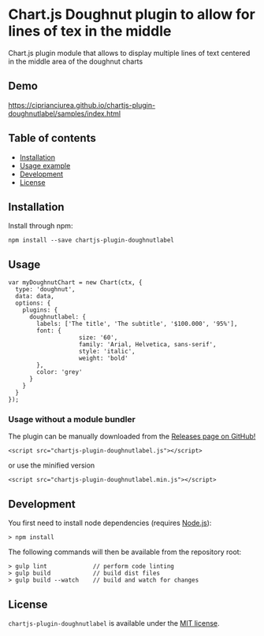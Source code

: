 # Chart.js Doughnut plugin to allow for lines of tex in the middle

Chart.js plugin module that allows to display multiple lines of text centered in the middle area of the doughnut charts 

## Demo
https://ciprianciurea.github.io/chartjs-plugin-doughnutlabel/samples/index.html

## Table of contents

- [Installation](#installation)
- [Usage example](#usage)
- [Development](#development)
- [License](#license)

## Installation

Install through npm:
```
npm install --save chartjs-plugin-doughnutlabel
```

## Usage 

```
var myDoughnutChart = new Chart(ctx, {
  type: 'doughnut',
  data: data,
  options: {
    plugins: {
      doughnutlabel: {
        labels: ['The title', 'The subtitle', '$100.000', '95%'],
        font: {
					size: '60',
					family: 'Arial, Helvetica, sans-serif',
					style: 'italic',
					weight: 'bold'
        },
        color: 'grey'						
      }
    }		
  }
});
```

### Usage without a module bundler
The plugin can be manually downloaded from the 
[Releases page on GitHub!](https://github.com/ciprianciurea/chartjs-plugin-doughnutlabel/releases)
```
<script src="chartjs-plugin-doughnutlabel.js"></script>
```
or use the minified version
```
<script src="chartjs-plugin-doughnutlabel.min.js"></script>
```

## Development

You first need to install node dependencies (requires [Node.js](https://nodejs.org/)):

    > npm install

The following commands will then be available from the repository root:

    > gulp lint             // perform code linting
    > gulp build            // build dist files
    > gulp build --watch    // build and watch for changes

## License

`chartjs-plugin-doughnutlabel` is available under the [MIT license](LICENSE.md).

